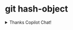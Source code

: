 # git hash-object <file>

<details>
<summary> Thanks Copilot Chat! </summary>
<div markdown="1">

git hash-object는 파일의 객체 ID를 계산하는 명령입니다. 이 명령을 사용하려면 계산하려는 파일의 경로를 지정해야 합니다. 따라서 당신의 경우, <file>을(를) 계산하려는 실제 파일 경로로 대체해야 합니다. 예를 들어, 파일이 example.txt이고 현재 디렉토리에 위치한 경우, git hash-object example.txt 명령을 실행해야 합니다.

git hash-object 명령에는 동작을 수정하는 데 사용할 수 있는 몇 가지 옵션이 있습니다. 다음은 가장 일반적으로 사용되는 몇 가지 옵션이다:

-t <타입>: 해시할 오브젝트의 타입을 지정한다. 기본 유형은 파일에 사용되는 "blob"입니다. 다른 유형으로는 "tree"(디렉터리의 경우), "commit"(커밋의 경우), "tag"(태그의 경우) 등이 있습니다.

-w: 개체를 Git 개체 데이터베이스에 씁니다. 기본적으로 git hash-object는 오브젝트 ID를 데이터베이스에 쓰지 않고 계산만 한다.

-stdin: 파일 대신 표준 입력에서 오브젝트 데이터를 읽습니다. 즉석에서 생성된 데이터를 해싱하는 데 유용할 수 있습니다.

-p <객체>: 파일 대신 지정된 객체의 내용을 해시합니다. 트리 또는 커밋 오브젝트를 해싱할 때 유용합니다.

-s <string>: 파일 대신 지정된 문자열을 해시합니다. 파일에 저장되지 않은 데이터를 해싱할 때 유용할 수 있습니다.

이러한 옵션은 원하는 동작을 얻기 위해 필요에 따라 조합할 수 있습니다.

</div>
</details>
